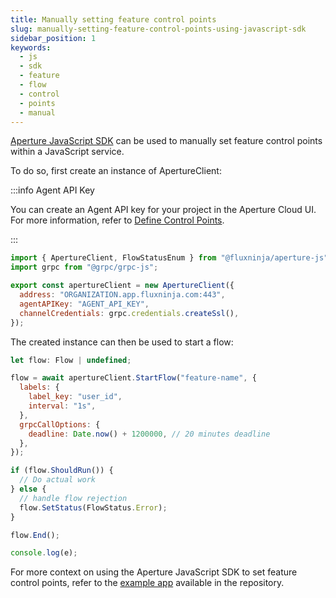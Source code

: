 ```yaml
---
title: Manually setting feature control points
slug: manually-setting-feature-control-points-using-javascript-sdk
sidebar_position: 1
keywords:
  - js
  - sdk
  - feature
  - flow
  - control
  - points
  - manual
---
```


[Aperture JavaScript SDK](https://www.npmjs.com/package/@fluxninja/aperture-js)
can be used to manually set feature control points within a JavaScript service.

To do so, first create an instance of ApertureClient:

:::info Agent API Key

You can create an Agent API key for your project in the Aperture Cloud UI. For
more information, refer to
[Define Control Points](/get-started/define-control-points.md).

:::

```javascript
import { ApertureClient, FlowStatusEnum } from "@fluxninja/aperture-js";
import grpc from "@grpc/grpc-js";

export const apertureClient = new ApertureClient({
  address: "ORGANIZATION.app.fluxninja.com:443",
  agentAPIKey: "AGENT_API_KEY",
  channelCredentials: grpc.credentials.createSsl(),
});
```

The created instance can then be used to start a flow:

```javascript
let flow: Flow | undefined;

flow = await apertureClient.StartFlow("feature-name", {
  labels: {
    label_key: "user_id",
    interval: "1s",
  },
  grpcCallOptions: {
    deadline: Date.now() + 1200000, // 20 minutes deadline
  },
});

if (flow.ShouldRun()) {
  // Do actual work
} else {
  // handle flow rejection
  flow.SetStatus(FlowStatus.Error);
}

flow.End();

console.log(e);
```

For more context on using the Aperture JavaScript SDK to set feature control
points, refer to the [example app][example] available in the repository.

[example]: https://github.com/fluxninja/aperture-js/tree/main/example
